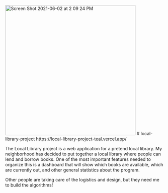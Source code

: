 <img width="414" alt="Screen Shot 2021-06-02 at 2 09 24 PM" src="https://user-images.githubusercontent.com/74835275/120552601-4edf9980-c3ac-11eb-8359-c8f1a555496e.png">
# local-library-project
https://local-library-project-teal.vercel.app/

The Local Library project is a web application for a pretend local library. My neighborhood has decided to put together a local library where people can lend and borrow books. One of the most important features needed to organize this is a dashboard that will show which books are available, which are currently out, and other general statistics about the program.

Other people are taking care of the logistics and design, but they need me to build the algorithms!
